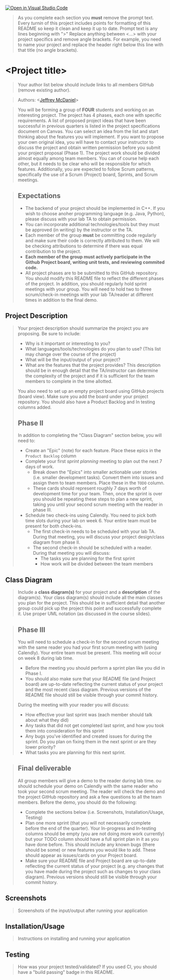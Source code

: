 [![Open in Visual Studio Code](https://classroom.github.com/assets/open-in-vscode-c66648af7eb3fe8bc4f294546bfd86ef473780cde1dea487d3c4ff354943c9ae.svg)](https://classroom.github.com/online_ide?assignment_repo_id=8910715&assignment_repo_type=AssignmentRepo)
 > As you complete each section you **must** remove the prompt text. Every *turnin* of this project includes points for formatting of this README so keep it clean and keep it up to date. 
 > Prompt text is any lines beginning with "\>"
 > Replace anything between \<...\> with your project specifics and remove angle brackets. For example, you need to name your project and replace the header right below this line with that title (no angle brackets). 
# \<Project title\>
 > Your author list below should include links to all members GitHub (remove existing author).
 
 > Authors: \<[Jeffrey McDaniel](https://github.com/jmcda001)\>

 > You will be forming a group of **FOUR** students and working on an interesting project. The project has 4 phases, each one with specific requirements. A list of proposed project ideas that have been successful in previous quarters is listed in the project specifications document on Canvas. You can select an idea from the list and start thinking about the features you will implement. If you want to propose your own original idea, you will have to contact your instructor to discuss the project and obtain written permission before you submit your project proposal (Phase 1). The project work should be divided almost equally among team members. You can of course help each other, but it needs to be clear who will be responsible for which features. Additionally, you are expected to follow Scrum patterns, specifically the use of a Scrum (Project) board, Sprints, and Scrum meetings.

 > ## Expectations
 > * The backend of your project should be implemented in C++. If you wish to choose anoher programming language (e.g. Java, Python), please discuss with your lab TA to obtain permission.
 > * You can incorporate additional technologies/tools but they must be approved (in writing) by the instructor or the TA.
 > * Each member of the group **must** be committing code regularly and make sure their code is correctly attributed to them. We will be checking attributions to determine if there was equal contribution to the project.
 > * **Each member of the group must actively participate in the Github Project board, writing unit tests, and reviewing commited code.**
> * All project phases are to be submitted to this GitHub repository. You should modify this README file to reflect the different phases of the project. In addition, you should regularly hold sprint meetings with your group. You will need to hold two to three scrum/check-in meetings with your lab TA/reader at different times in addition to the final demo.

## Project Description
 > Your project description should summarize the project you are proposing. Be sure to include:
 > * Why is it important or interesting to you?
 > * What languages/tools/technologies do you plan to use? (This list may change over the course of the project)
 > * What will be the input/output of your project?
 > * What are the features that the project provides?
 > This description should be in enough detail that the TA/instructor can determine the complexity of the project and if it is sufficient for the team members to complete in the time allotted. 
 > 
 > You also need to set up an empty project board using GitHub projects (board view). Make sure you add the board under your project repository. You should also have a Product Backlog and In testing columns added.
 > ## Phase II
 > In addition to completing the "Class Diagram" section below, you will need to:
 > * Create an "Epic" (note) for each feature. Place these epics in the `Product Backlog` column
 > * Complete your first *sprint planning* meeting to plan out the next 7 days of work.
 >   * Break down the "Epics" into smaller actionable user stories (i.e. smaller development tasks). Convert them into issues and assign them to team members. Place these in the `TODO` column.
 >   * These cards should represent roughly 7 days worth of development time for your team. Then, once the sprint is over you should be repeating these steps to plan a new sprint, taking you until your second scrum meeting with the reader in phase III.
 > * Schedule two check-ins using Calendly. You need to pick both time slots during your lab on week 6. Your entire team must be present for both check-ins.
 >   * The first check-in needs to be scheduled with your lab TA. During that meeting, you will discuss your project design/class diagram from phase II.
 >   * The second check-in should be scheduled with a reader. During that meeting you will discuss:
 >     * The tasks you are planning for the first sprint
 >     * How work will be divided between the team members
## Class Diagram
 > Include a **class diagram(s)** for your project and a **description** of the diagram(s). Your class diagram(s) should include all the main classes you plan for the project. This should be in sufficient detail that another group could pick up the project this point and successfully complete it. Use proper UML notation (as discussed in the course slides).
 
 > ## Phase III
 > You will need to schedule a check-in for the second scrum meeting with the same reader you had your first scrum meeting with (using Calendly). Your entire team must be present. This meeting will occur on week 8 during lab time.
 > * Before the meeting you should perform a sprint plan like you did in Phase I.
 > * You should also make sure that your README file (and Project board) are up-to-date reflecting the current status of your project and the most recent class diagram. Previous versions of the README file should still be visible through your commit history.
> 
> During the meeting with your reader you will discuss: 
 > * How effective your last sprint was (each member should talk about what they did)
 > * Any tasks that did not get completed last sprint, and how you took them into consideration for this sprint
 > * Any bugs you've identified and created issues for during the sprint. Do you plan on fixing them in the next sprint or are they lower priority?
 > * What tasks you are planning for this next sprint.

 
 > ## Final deliverable
 > All group members will give a demo to the reader during lab time. ou should schedule your demo on Calendly with the same reader who took your second scrum meeting. The reader will check the demo and the project GitHub repository and ask a few questions to all the team members. 
 > Before the demo, you should do the following:
 > * Complete the sections below (i.e. Screenshots, Installation/Usage, Testing)
 > * Plan one more sprint (that you will not necessarily complete before the end of the quarter). Your In-progress and In-testing columns should be empty (you are not doing more work currently) but your TODO column should have a full sprint plan in it as you have done before. This should include any known bugs (there should be some) or new features you would like to add. These should appear as issues/cards on your Project board.
 > * Make sure your README file and Project board are up-to-date reflecting the current status of your project (e.g. any changes that you have made during the project such as changes to your class diagram). Previous versions should still be visible through your commit history. 
 
 ## Screenshots
 > Screenshots of the input/output after running your application
 ## Installation/Usage
 > Instructions on installing and running your application
 ## Testing
 > How was your project tested/validated? If you used CI, you should have a "build passing" badge in this README.
 
